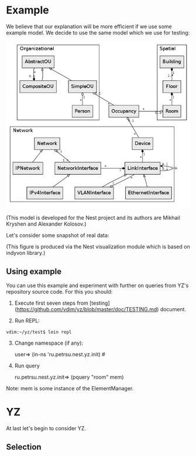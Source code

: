 # Example
We believe that our explanation will be more efficient if we use some example model.
We decide to use the same model which we use for testing:

<img src="https://github.com/vdim/yz/raw/master/doc/son.png" alt="Son model"/>

(This model is developed for the Nest project and its authors are Mikhail Kryshen and Alexander Kolosov.)

Let's consider some snapshot of real data: 

(This figure is produced via the Nest visualization module which is based on indyvon library.)

## Using example
You can use this example and experiment with further on queries from YZ's repository source code.
For this you should: 
1. Execute first seven steps from [testing] (https://github.com/vdim/yz/blob/master/doc/TESTING.md) document.

2. Run REPL:
<pre><code>vdim:~/yz/test$ lein repl </code></pre>

3. Change namespace (if any):

	user=> (in-ns 'ru.petrsu.nest.yz.init)
	#<Namespace ru.petrsu.nest.yz.init>

4. Run query

	ru.petrsu.nest.yz.init=> (pquery "room" mem)

Note: mem is some instance of the ElementManager.


# YZ
At last let's begin to consider YZ.

## Selection
